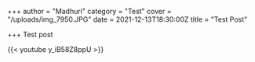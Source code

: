 +++
author = "Madhuri"
category = "Test"
cover = "/uploads/img_7950.JPG"
date = 2021-12-13T18:30:00Z
title = "Test Post"

+++
Test post 

{{< youtube y_iB58Z8ppU >}}
